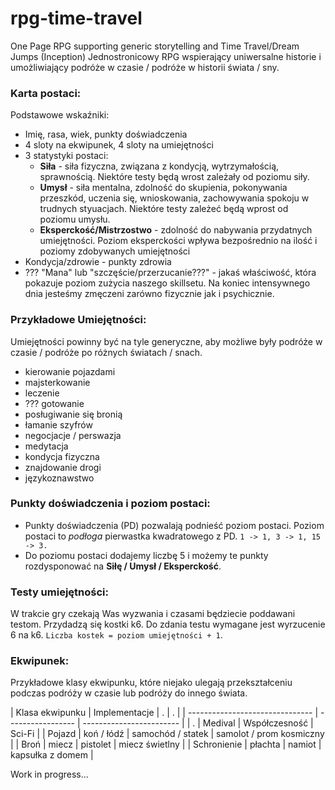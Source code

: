 # rpg-time-travel
One Page RPG supporting generic storytelling and Time Travel/Dream Jumps (Inception)
Jednostronicowy RPG wspierający uniwersalne historie i umożliwiający podróże w czasie / podróże w historii świata / sny.

### Karta postaci:
Podstawowe wskaźniki:
- Imię, rasa, wiek, punkty doświadczenia
- 4 sloty na ekwipunek, 4 sloty na umiejętności
- 3 statystyki postaci:
  - **Siła** - siła fizyczna, związana z kondycją, wytrzymałością, sprawnością. Niektóre testy będą wrost zależały od poziomu siły.
  - **Umysł** - siła mentalna, zdolność do skupienia, pokonywania przeszkód, uczenia się, wnioskowania, zachowywania spokoju w trudnych styuacjach. Niektóre testy zależeć będą wprost od poziomu umysłu.
  - **Eksperckość/Mistrzostwo** - zdolność do nabywania przydatnych umiejętności. Poziom eksperckości wpływa bezpośrednio na ilość i poziomy zdobywanych umiejętności
- Kondycja/zdrowie - punkty zdrowia
- ??? "Mana" lub "szczęście/przerzucanie???" - jakaś właściwość, która pokazuje poziom zużycia naszego skillsetu. Na koniec intensywnego dnia jesteśmy zmęczeni zarówno fizycznie jak i psychicznie.

### Przykładowe Umiejętności:
Umiejętności powinny być na tyle generyczne, aby możliwe były podróże w czasie / podróże po różnych światach / snach.
- kierowanie pojazdami
- majsterkowanie
- leczenie
- ??? gotowanie
- posługiwanie się bronią
- łamanie szyfrów
- negocjacje / perswazja
- medytacja
- kondycja fizyczna
- znajdowanie drogi
- językoznawstwo

### Punkty doświadczenia i poziom postaci:
- Punkty doświadczenia (PD) pozwalają podnieść poziom postaci. Poziom postaci to *podłoga* pierwastka kwadratowego z PD. `1 -> 1, 3 -> 1, 15 -> 3.`
- Do poziomu postaci dodajemy liczbę 5 i możemy te punkty rozdysponować na **Siłę / Umysł / Eksperckość**.

### Testy umiejętności:
W trakcie gry czekają Was wyzwania i czasami będziecie poddawani testom. Przydadzą się kostki k6. Do zdania testu wymagane jest wyrzucenie 6 na k6.
`Liczba kostek = poziom umiejętności + 1`.

### Ekwipunek:
Przykładowe klasy ekwipunku, które niejako ulegają przekształceniu podczas podróży w czasie lub podróży do innego świata.

| Klasa ekwipunku | Implementacje | .                 | .                        |
| ------------------------------- | ----------------- | ------------------------ |
| .               | Medival       | Współczesność     | Sci-Fi                   |
| Pojazd          | koń / łódź    | samochód / statek | samolot / prom kosmiczny |
| Broń            | miecz         | pistolet          | miecz świetlny           |
| Schronienie     | płachta       | namiot            | kapsułka z domem         |

Work in progress...

